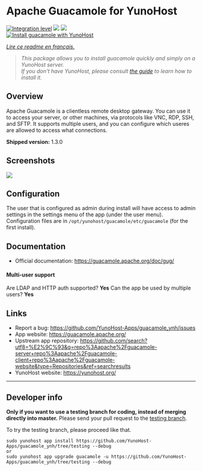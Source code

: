 # Apache Guacamole for YunoHost

[![Integration level](https://dash.yunohost.org/integration/guacamole.svg)](https://dash.yunohost.org/appci/app/guacamole) ![](https://ci-apps.yunohost.org/ci/badges/guacamole.status.svg) ![](https://ci-apps.yunohost.org/ci/badges/guacamole.maintain.svg)  
[![Install guacamole with YunoHost](https://install-app.yunohost.org/install-with-yunohost.svg)](https://install-app.yunohost.org/?app=guacamole)

*[Lire ce readme en français.](./README_fr.md)*

> *This package allows you to install guacamole quickly and simply on a YunoHost server.  
If you don't have YunoHost, please consult [the guide](https://yunohost.org/#/install) to learn how to install it.*

## Overview
Apache Guacamole is a clientless remote desktop gateway. You can use it to access your server, or other machines, via protocols like VNC, RDP, SSH, and SFTP. It supports multiple users, and you can configure which useres are allowed to access what connections.

**Shipped version:** 1.3.0

## Screenshots

![](https://guacamole.apache.org/images/demo-thumbnail.jpg)

## Configuration

The user that is configured as admin during install will have access to admin settings in the settings menu of the app (under the user menu). Configuration files are in `/opt/yunohost/guacamole/etc/guacamole` (for the first install).
## Documentation

 * Official documentation: https://guacamole.apache.org/doc/gug/

#### Multi-user support

Are LDAP and HTTP auth supported? **Yes**
Can the app be used by multiple users? **Yes**

## Links

 * Report a bug: https://github.com/YunoHost-Apps/guacamole_ynh/issues
 * App website: https://guacamole.apache.org/
 * Upstream app repository: https://github.com/search?utf8=%E2%9C%93&q=repo%3Aapache%2Fguacamole-server+repo%3Aapache%2Fguacamole-client+repo%3Aapache%2Fguacamole-website&type=Repositories&ref=searchresults
 * YunoHost website: https://yunohost.org/

---

## Developer info

**Only if you want to use a testing branch for coding, instead of merging directly into master.**
Please send your pull request to the [testing branch](https://github.com/YunoHost-Apps/guacamole_ynh/tree/testing).

To try the testing branch, please proceed like that.
```
sudo yunohost app install https://github.com/YunoHost-Apps/guacamole_ynh/tree/testing --debug
or
sudo yunohost app upgrade guacamole -u https://github.com/YunoHost-Apps/guacamole_ynh/tree/testing --debug
```
